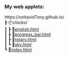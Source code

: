 ### My web applets:

ht<span>tps:/</span>/voltavidTony.github.io/<br/>
 ┣ 📦clocks/<br>
 ┃  ┣ 📜[english.html](clocks/english.html)<br>
 ┃  ┣ 📜[progress_bar.html](clocks/progress_bar.html)<br>
 ┃  ┣ 📜[rotary.html](clocks/rotary.html)<br>
 ┃  ┗ 📜[sky.html](clocks/sky.html)<br>
 ┗ 📜[index.html](index.html)<br>
